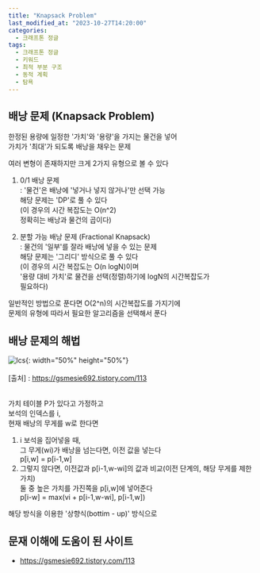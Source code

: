 ```yaml
---
title: "Knapsack Problem"
last_modified_at: "2023-10-27T14:20:00"
categories:
  - 크래프톤 정글
tags:
  - 크래프톤 정글
  - 키워드
  - 최적 부분 구조
  - 동적 계획
  - 탐욕
---
```


## 배낭 문제 (Knapsack Problem)
  한정된 용량에 일정한 '가치'와 '용량'을 가지는 물건을 넣어<br>
  가치가 '최대'가 되도록 배낭을 채우는 문제<br>

  여러 변형이 존재하지만 크게 2가지 유형으로 볼 수 있다<br>
  1. 0/1 배낭 문제<br>
  : '물건'은 배낭에 '넣거나 넣지 않거나'만 선택 가능<br>
  해당 문제는 'DP'로 풀 수 있다<br>
  (이 경우의 시간 복잡도는 O(n^2)<br>
  정확히는 배낭과 물건의 곱이다)

  2. 분할 가능 배낭 문제 (Fractional Knapsack)<br>
  : 물건의 '일부'를 잘라 배낭에 넣을 수 있는 문제<br>
  해당 문제는 '그리디' 방식으로 풀 수 있다<br>
  (이 경우의 시간 복잡도는 O(n logN)이며<br>
  '용량 대비 가치'로 물건을 선택(정렬)하기에 logN의 시간복잡도가<br>
  필요하다)

  일반적인 방법으로 푼다면 O(2^n)의 시간복잡도를 가지기에<br>
  문제의 유형에 따라서 필요한 알고리즘을 선택해서 푼다

## 배낭 문제의 해법
 ![lcs](https://user-images.githubusercontent.com/43630972/278551516-87179ece-a8b7-40ef-bc9c-46ede4155968.png){: width="50%" height="50%"}<br><br>
 [출처] : <https://gsmesie692.tistory.com/113><br><br>

 가치 테이블 P가 있다고 가정하고<br>
 보석의 인덱스를 i,<br>
 현재 배낭의 무게를 w로 한다면<br>
 1. i 보석을 집어넣을 때,<br>
    그 무게(wi)가 배낭을 넘는다면, 이전 값을 넣는다<br>
    p[i,w] = p[i-1,w]
 2. 그렇지 않다면, 이전값과 p[i-1,w-wi]의 값과 비교(이전 단계의, 해당 무게를 제한 가치)<br>
    둘 중 높은 가치를 가진쪽을 p[i,w]에 넣어준다<br>
    p[i-w] = max(vi + p[i-1,w-wi], p[i-1,w])

  해당 방식을 이용한 '상향식(bottim - up)' 방식으로




## 문재 이해에 도움이 된 사이트
 - https://gsmesie692.tistory.com/113